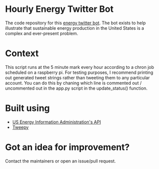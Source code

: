 # Hourly Energy Twitter Bot
The code repository for this [energy twitter bot](https://twitter.com/BotHourly). The bot exists to help illustrate that sustainable energy production in the United States is a complex and ever-present problem.

# Context
This script runs at the 5 minute mark every hour according to a chron job scheduled on a raspberry pi. For testing purposes, I recommend printing out generated tweet strings rather than tweeting them to any particular account. You can do this by chaning which line is commented out / uncommented out in the app.py script in the update_status() function.

# Built using
* [US Energy Information Administration's API](https://www.eia.gov/opendata/)
* [Tweepy](https://www.tweepy.org/)

# Got an idea for improvement?
Contact the maintainers or open an issue/pull request.